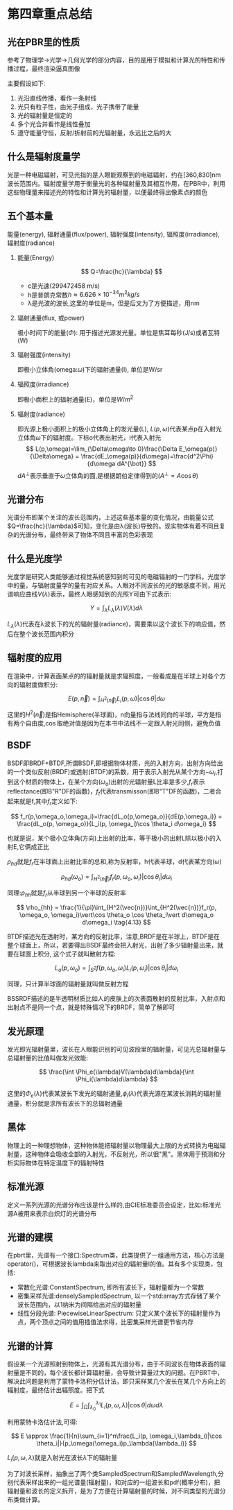 # 第四章重点总结

## 光在PBR里的性质

参考了物理学->光学->几何光学的部分内容，目的是用于模拟和计算光的特性和传播过程，最终渲染逼真图像

主要假设如下:

1. 光沿直线传播，看作一条射线
2. 光只有粒子性，由光子组成，光子携带了能量
3. 光的辐射量是恒定的
4. 多个光合并看作是线性叠加
5. 遵守能量守恒，反射/折射前的光辐射量，永远比之后的大

## 什么是辐射度量学

光是一种电磁辐射，可见光指的是人眼能观察到的电磁辐射，约在[360,830]nm波长范围内。辐射度量学用于衡量光的各种辐射量及其相互作用，在PBR中，利用这些物理量来描述光的特性和计算光的辐射量，以便最终得出像素点的颜色

## 五个基本量

能量(energy), 辐射通量(flux/power), 辐射强度(intensity), 辐照度(irradiance), 辐射度(radiance)

1. 能量(Energy)

    $$
    Q=\frac{hc}{\lambda}
    $$

    - c是光速(299472458 m/s)
    - h是普朗克常数$h\approx 6.626 \times 10^{-34} m^2kg/s$
    - λ是光波的波长,这里的单位是m，但是后文为了方便描述，用nm

2. 辐射通量(flux, 或power)

    极小时间下的能量($\Phi$): 用于描述光源发光量。单位是焦耳每秒(J/s)或者瓦特(W)
3. 辐射强度(intensity)

    即极小立体角(omega:$\omega$)下的辐射通量(I), 单位是W/sr

4. 辐照度(irradiance)

    即极小面积上的辐射通量(E)，单位是$W/m^2$

5. 辐射度(radiance)

    即光源上极小面积上的极小立体角上的发光量(L), $L(p,\omega)$代表某点p在入射光立体角$\omega$下的辐射度。下标o代表出射光，i代表入射光
    $$
    L(p,\omega)=\lim_{\Delta\omega\to 0}\frac{\Delta E_\omega(p)}{\Delta\omega} = \frac{dE_\omega(p)}{d\omega}=\frac{d^2\Phi}{d\omega dA^{\bot}}
    $$
    $dA^{\bot}$表示垂直于$\omega$立体角的面,是根据朗伯定律得到的($A^{\bot}=A\cos\theta$)

## 光谱分布

光谱分布即某个关注的波长范围内，上述这些基本量的变化情况，由能量公式$Q=\frac{hc}{\lambda}$可知，变化是由λ(波长)导致的。现实物体有着不同且复杂的光谱分布，最终带来了物体不同且丰富的色彩表现

## 什么是光度学

光度学是研究人类能够通过视觉系统感知到的可见的电磁辐射的一门学科。光度学中的量，与辐射度量学的量有对应关系。人眼对不同波长的光的敏感度不同，用光谱响应曲线$V(\lambda)$表示，最终人眼感知到的光照Y可由下式表示:

$$
Y = \int_\lambda L_\lambda(\lambda)V(\lambda)d\lambda
$$

$L_\lambda(\lambda)$代表在λ波长下的光的辐射量(radiance)，需要乘以这个波长下的响应值，然后在整个波长范围内积分

## 辐射度的应用

在渲染中，计算表面某点的的辐射量就是求辐照度，一般看成是在半球上对各个方向的辐射度做积分:

$$
E(p,\vec{n})=\int_{H^2(\vec{n})}L_i(p, \omega)\vert\cos \theta\vert d\omega
$$

这里的$H^2(\vec{n})$是指Hemisphere(半球面)，n向量指与法线同向的半球，平方是指有两个自由度,$\cos$取绝对值是因为在本书中法线不一定跟入射光同侧，避免负值

## BSDF

BSDF即BRDF+BTDF,所谓BSDF,即根据物体材质，光的入射方向，出射方向给出的一个类似反射(BRDF)或透射(BTDF)的系数，用于表示入射光从某个方向$-\omega_i$,打到这个材质的物体上，在某个方向($\omega_o$)出射的光辐射量L比率是多少,$f_r$表示reflectance(即B"R"DF的函数)，$f_t$代表transmisson(即B"T"DF的函数)，二者合起来就是f,其中$f_r$定义如下:

$$
f_r(p,\omega_o,\omega_i)=\frac{dL_o(p,\omega_o)}{dE(p,\omega_i)} = \frac{dL_o(p, \omega_o)}{L_i(p, \omega_i)\cos \theta_i d\omega_i}
$$

也就是说，某个极小立体角(方向)上出射的比率，等于极小的出射L除以极小的入射E,它俩成正比

$\rho_{hd}$就是$f_r$在半球面上出射比率的总和,称为反射率，h代表半球，d代表某方向($\omega$)

$$
\rho_{hd}(\omega_o)=\int_{H^2(\vec{n})}f_r(p, \omega_o, \omega_i)|\cos \theta_i|d\omega_i \tag{4.12}
$$

同理:$\rho_{hh}$就是$f_r$从半球到另一个半球的反射率

$$
\rho_{hh} = \frac{1}{\pi}\int_{H^2(\vec{n})}\int_{H^2(\vec{n})}f_r(p, \omega_o, \omega_i)\vert\cos \theta_o \cos \theta_i\vert d\omega_o d\omega_i \tag{4.13}
$$

BTDF描述光在透射时，某方向的反射比率，注意,BRDF是在半球上，BTDF是在整个球面上，所以，若要得出BSDF最终会把入射光，出射了多少辐射量出来，就要在球面上积分, 这个式子就叫散射方程:

$$
L_o(p, \omega_o) = \int_{S^2}f(p, \omega_o, \omega_i)L_i(p, \omega_i)\vert\cos \theta_i\vert d\omega_i \tag{4.14}
$$

同理，只计算半球面的辐射量就叫做反射方程

BSSRDF描述的是半透明材质比如人的皮肤上的次表面散射的反射比率，入射点和出射点不是同一个点，就是特殊情况下的BRDF，简单了解即可

## 发光原理

发光即光辐射量里，波长在人眼能识别的可见波段里的辐射量，可见光总辐射量与总辐射量的比值叫做发光效能:

$$
\frac{\int \Phi_e(\lambda)V(\lambda)d\lambda}{\int \Phi_i(\lambda)d\lambda}
$$

这里的$\Phi_e(\lambda)$代表某波长下发光的辐射通量,$\phi_i(\lambda)$代表光源在某波长消耗的辐射量通量，积分就是求所有波长下的总辐射通量

## 黑体

物理上的一种理想物体，这种物体能把辐射量以物理最大上限的方式转换为电磁辐射量，这种物体会吸收全部的入射光，不反射光，所以很"黑"。黑体用于预测和分析实际物体在特定温度下的辐射特性

## 标准光源

定义一系列光源的光谱分布应该是什么样的,由CIE标准委员会设定，比如:标准光源A被用来表示白炽灯的光谱分布

## 光谱的建模

在pbrt里，光谱有一个接口:Spectrum类，此类提供了一组通用方法，核心方法是operator()，可根据波长lambda来取出对应的辐射量I的值。其有多个实现类，包括:

- 常数化光谱:ConstantSpectrum, 即所有波长下，辐射量都为一个常数
- 密集采样光谱:denselySampledSpectrum, 以一个std:array方式存储了某个波长范围内，以1纳米为间隔给出对应的辐射量
- 线性分段光谱: PiecewiseLinearSpectrum: 只定义某个波长下的辐射量作为点，两个顶点之间的值用插值法求得，比密集采样光谱更节省内存

## 光谱的计算

假设某一个光源照射到物体上，光源有其光谱分布，由于不同波长在物体表面的辐射量是不同的，每个波长都计算辐射量，会导致计算量过大的问题。在PBRT中，解决此问题是利用了蒙特卡洛积分估计法，即只采样某几个波长在某几个方向上的辐射度，最终估计出辐照度。把下式

$$
E=\int_\Omega\int_{\lambda_0}^{\lambda_1}L_i(p, \omega,\lambda)|\cos \theta |d\omega d\lambda
$$

利用蒙特卡洛估计法,可得:

$$
E \approx \frac{1}{n}\sum_{i=1}^n\frac{L_i(p, \omega_i,\lambda_i)|\cos \theta_i|}{p_\omega(\omega_i)p_\lambda(\lambda_i)}
$$

$L_i(p,\omega,\lambda)$就是入射光在波长$\lambda$下的辐射量

为了对波长采样，抽象出了两个类SampledSpectrum和SampledWavelength,分别代表采样出来的一组光谱量(辐射量)，和对应的一组波长和pdf(概率分布)，把辐射量和波长的定义拆开，是为了方便在计算辐射量的时候，对不同类型的光谱分布类做计算。
